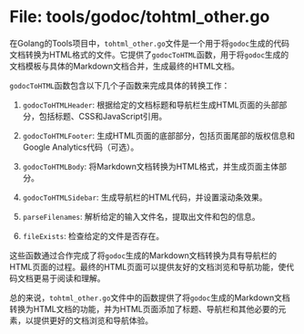 # File: tools/godoc/tohtml_other.go

在Golang的Tools项目中，`tohtml_other.go`文件是一个用于将`godoc`生成的代码文档转换为HTML格式的文件。它提供了`godocToHTML`函数，用于将`godoc`生成的文档模板与具体的Markdown文档合并，生成最终的HTML文档。

`godocToHTML`函数包含以下几个子函数来完成具体的转换工作：

1. `godocToHTMLHeader`: 根据给定的文档标题和导航栏生成HTML页面的头部部分，包括标题、CSS和JavaScript引用。

2. `godocToHTMLFooter`: 生成HTML页面的底部部分，包括页面尾部的版权信息和Google Analytics代码（可选）。

3. `godocToHTMLBody`: 将Markdown文档转换为HTML格式，并生成页面主体部分。

4. `godocToHTMLSidebar`: 生成导航栏的HTML代码，并设置滚动条效果。

5. `parseFilenames`: 解析给定的输入文件名，提取出文件和包的信息。

6. `fileExists`: 检查给定的文件是否存在。

这些函数通过合作完成了将`godoc`生成的Markdown文档转换为具有导航栏的HTML页面的过程。最终的HTML页面可以提供友好的文档浏览和导航功能，使代码文档更易于阅读和理解。

总的来说，`tohtml_other.go`文件中的函数提供了将`godoc`生成的Markdown文档转换为HTML文档的功能，并为HTML页面添加了标题、导航栏和其他必要的元素，以提供更好的文档浏览和导航体验。

